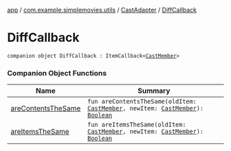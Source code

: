 [app](../../../index.md) / [com.example.simplemovies.utils](../../index.md) / [CastAdapter](../index.md) / [DiffCallback](./index.md)

# DiffCallback

`companion object DiffCallback : ItemCallback<`[`CastMember`](../../../com.example.simplemovies.domain/-cast-member/index.md)`>`

### Companion Object Functions

| Name | Summary |
|---|---|
| [areContentsTheSame](are-contents-the-same.md) | `fun areContentsTheSame(oldItem: `[`CastMember`](../../../com.example.simplemovies.domain/-cast-member/index.md)`, newItem: `[`CastMember`](../../../com.example.simplemovies.domain/-cast-member/index.md)`): `[`Boolean`](https://kotlinlang.org/api/latest/jvm/stdlib/kotlin/-boolean/index.html) |
| [areItemsTheSame](are-items-the-same.md) | `fun areItemsTheSame(oldItem: `[`CastMember`](../../../com.example.simplemovies.domain/-cast-member/index.md)`, newItem: `[`CastMember`](../../../com.example.simplemovies.domain/-cast-member/index.md)`): `[`Boolean`](https://kotlinlang.org/api/latest/jvm/stdlib/kotlin/-boolean/index.html) |
